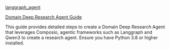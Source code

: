 [langgraph_agent](https://github.com/ComposioHQ/composio/blob/master/python/swe/examples/langgraph_agent/agent.py)

[Domain Deep Research Agent Guide](https://github.com/ComposioHQ/composio/tree/master/python/examples/advanced_agents/domain_deep_research/langgraph?utm_source=twitter)

This guide provides detailed steps to create a Domain Deep Research Agent that leverages Composio, agentic frameworks such as Langgraph and Qwen3 to create a research agent. Ensure you have Python 3.8 or higher installed.

